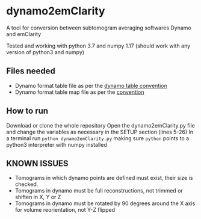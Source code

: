 # dynamo2emClarity
A tool for conversion between subtomogram averaging softwares Dynamo and emClarity

Tested and working with python 3.7 and numpy 1.17 (should work with any version of python3 and numpy)

## Files needed
* Dynamo format table file as per the [dynamo table convention](https://wiki.dynamo.biozentrum.unibas.ch/w/index.php/Table_convention)
* Dynamo format table map file as per the [convention](https://wiki.dynamo.biozentrum.unibas.ch/w/index.php/Tomogram-table_map_file)

## How to run
Download or clone the whole repository
Open the dynamo2emClarity.py file and change the variables as necessary in the SETUP section (lines 5-26)
In a terminal run `python dynamo2emClarity.py` making sure `python` points to a python3 interpreter with numpy installed


## KNOWN ISSUES
* Tomograms in which dynamo points are defined must exist, their size is checked.
* Tomograms in dynamo must be full reconstructions, not trimmed or shiften in X, Y or Z
* Tomograms in dynamo must be rotated by 90 degrees around the X axis for volume reorientation, not Y-Z flipped
